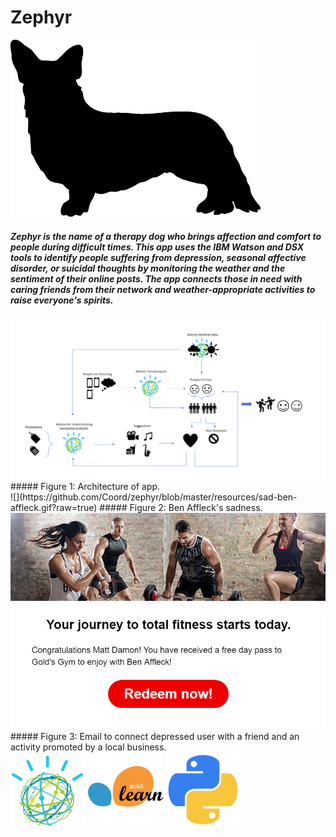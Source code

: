 # Zephyr

<img src="images/corgi.jpg" width="400">

##### Zephyr is the name of a therapy dog who brings affection and comfort to people during difficult times. This app uses the IBM Watson and DSX tools to identify people suffering from depression, seasonal affective disorder, or suicidal thoughts by monitoring the weather and the sentiment of their online posts. The app connects those in need with caring friends from their network and weather-appropriate activities to raise everyone's spirits.

<img src="images/ArchitectureRev1.png">
##### Figure 1: Architecture of app.
<br>
![](https://github.com/Coord/zephyr/blob/master/resources/sad-ben-affleck.gif?raw=true)
##### Figure 2: Ben Affleck's sadness.
<br>
<img src="images/email.png">
##### Figure 3: Email to connect depressed user with a friend and an activity promoted by a local business. 
<br>
<img src="images/watson.png" width="120">
<img src="images/sklearn.png" width="120">
<img src="images/python.png" width="120">
